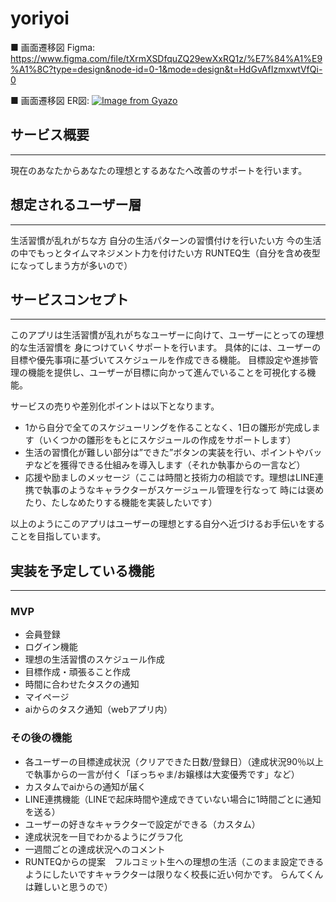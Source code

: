 # yoriyoi

■ 画面遷移図 Figma:
https://www.figma.com/file/tXrmXSDfquZQ29ewXxRQ1z/%E7%84%A1%E9%A1%8C?type=design&node-id=0-1&mode=design&t=HdGvAfIzmxwtVfQi-0

■ 画面遷移図 ER図:
[![Image from Gyazo](https://i.gyazo.com/f7d21364ecce1198cdc42c4fd3d4c571.png)](https://gyazo.com/f7d21364ecce1198cdc42c4fd3d4c571)

## サービス概要
---
現在のあなたからあなたの理想とするあなたへ改善のサポートを行います。

## 想定されるユーザー層
---
生活習慣が乱れがちな方
自分の生活パターンの習慣付けを行いたい方
今の生活の中でもっとタイムマネジメント力を付けたい方
RUNTEQ生（自分を含め夜型になってしまう方が多いので）

## サービスコンセプト
---
このアプリは生活習慣が乱れがちなユーザーに向けて、ユーザーにとっての理想的な生活習慣を
身につけていくサポートを行います。
具体的には、ユーザーの目標や優先事項に基づいてスケジュールを作成できる機能。
目標設定や進捗管理の機能を提供し、ユーザーが目標に向かって進んでいることを可視化する機能。

サービスの売りや差別化ポイントは以下となります。

- 1から自分で全てのスケジューリングを作ることなく、1日の雛形が完成します（いくつかの雛形をもとにスケジュールの作成をサポートします）
- 生活の習慣化が難しい部分は”できた”ボタンの実装を行い、ポイントやバッヂなどを獲得できる仕組みを導入します（それか執事からの一言など）
- 応援や励ましのメッセージ（ここは時間と技術力の相談です。理想はLINE連携で執事のようなキャラクターがスケージュール管理を行なって
	時には褒めたり、たしなめたりする機能を実装したいです）

以上のようにこのアプリはユーザーの理想とする自分へ近づけるお手伝いをすることを目指しています。


## 実装を予定している機能
---
### MVP
* 会員登録
* ログイン機能
* 理想の生活習慣のスケジュール作成
* 目標作成・頑張ること作成
* 時間に合わせたタスクの通知
* マイページ
* aiからのタスク通知（webアプリ内）

### その後の機能
* 各ユーザーの目標達成状況（クリアできた日数/登録日）（達成状況90％以上で執事からの一言が付く「ぼっちゃま/お嬢様は大変優秀です」など）
* カスタムでaiからの通知が届く
* LINE連携機能（LINEで起床時間や達成できていない場合に1時間ごとに通知を送る）
* ユーザーの好きなキャラクターで設定ができる（カスタム）
* 達成状況を一目でわかるようにグラフ化
* 一週間ごとの達成状況へのコメント
* RUNTEQからの提案　フルコミット生への理想の生活（このまま設定できるようにしたいですキャラクターは限りなく校長に近い何かです。
	らんてくんは難しいと思うので）
